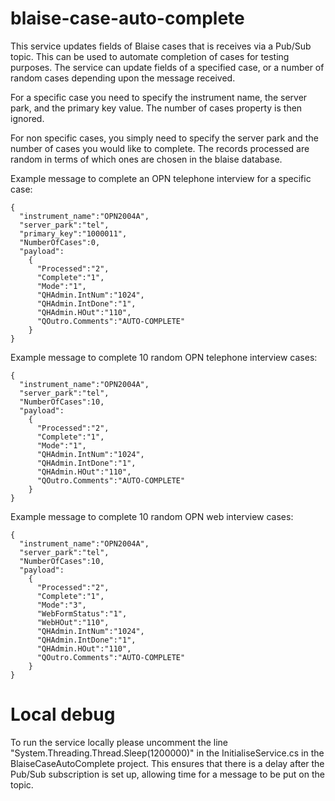 # blaise-case-auto-complete

This service updates fields of Blaise cases that is receives via a Pub/Sub topic. This can be used to automate completion of cases for testing purposes. The service can update fields of a specified case, or a number of random cases depending upon the message received.

For a specific case you need to specify the instrument name, the server park, and the primary key value. The number of cases property is then ignored.

For non specific cases, you simply need to specify the server park and the number of cases you would like to complete. The records processed are random in terms of which ones are chosen in the blaise database.

Example message to complete an OPN telephone interview for a specific case:

```
{
  "instrument_name":"OPN2004A",
  "server_park":"tel",
  "primary_key":"1000011",
  "NumberOfCases":0,
  "payload":
    {
      "Processed":"2",
      "Complete":"1",
      "Mode":"1",
      "QHAdmin.IntNum":"1024",
      "QHAdmin.IntDone":"1",
      "QHAdmin.HOut":"110",
      "QOutro.Comments":"AUTO-COMPLETE"
    }
}
```

Example message to complete 10 random OPN telephone interview cases:

```
{
  "instrument_name":"OPN2004A",
  "server_park":"tel",
  "NumberOfCases":10,
  "payload":
    {
      "Processed":"2",
      "Complete":"1",
      "Mode":"1",
      "QHAdmin.IntNum":"1024",
      "QHAdmin.IntDone":"1",
      "QHAdmin.HOut":"110",
      "QOutro.Comments":"AUTO-COMPLETE"
    }
}
```

Example message to complete 10 random OPN web interview cases:

```
{
  "instrument_name":"OPN2004A",
  "server_park":"tel",
  "NumberOfCases":10,
  "payload":
    {
      "Processed":"2",
      "Complete":"1",
      "Mode":"3",
      "WebFormStatus":"1",
      "WebHOut":"110",
      "QHAdmin.IntNum":"1024",
      "QHAdmin.IntDone":"1",
      "QHAdmin.HOut":"110",
      "QOutro.Comments":"AUTO-COMPLETE"
    }
}
```

# Local debug

To run the service locally please uncomment the line "System.Threading.Thread.Sleep(1200000)" in the InitialiseService.cs in the BlaiseCaseAutoComplete project. This ensures that there is a delay after the Pub/Sub subscription is set up, allowing time for a message to be put on the topic.
